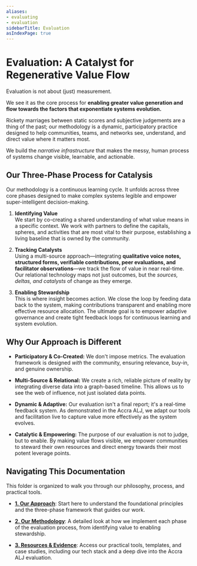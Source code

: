 ```yaml
---
aliases:
- evaluating
- evaluation
sidebarTitle: Evaluation
asIndexPage: true
---
```

# **Evaluation: A Catalyst for Regenerative Value Flow**

Evaluation is not about (just) measurement. 

We see it as the core process for **enabling greater value generation and flow towards the factors that exponentiate systems evolution.**

Rickety marriages between static scores and subjective judgements are a thing of the past; our methodology is a dynamic, participatory practice designed to help communities, teams, and networks see, understand, and direct value where it matters most. 

We build the *narrative infrastructure* that makes the messy, human process of systems change visible, learnable, and actionable.

## **Our Three-Phase Process for Catalysis**

Our methodology is a continuous learning cycle. It unfolds across three core phases designed to make complex systems legible and empower super-intelligent decision-making.

1. **Identifying Value**  
    We start by co-creating a shared understanding of what value means in a specific context. We work with partners to define the capitals, spheres, and activities that are most vital to their purpose, establishing a living baseline that is owned by the community.
    
2. **Tracking Catalysts**  
    Using a multi-source approach—integrating **qualitative voice notes, structured forms, verifiable contributions, peer evaluations, and facilitator observations**—we track the flow of value in near real-time. Our relational technology maps not just outcomes, but the _sources, deltas, and catalysts_ of change as they emerge.
    
3. **Enabling Stewardship**  
    This is where insight becomes action. We close the loop by feeding data back to the system, making contributions transparent and enabling more effective resource allocation. The ultimate goal is to empower adaptive governance and create tight feedback loops for continuous learning and system evolution.
    

## **Why Our Approach is Different**

- **Participatory & Co-Created:** We don't impose metrics. The evaluation framework is designed _with_ the community, ensuring relevance, buy-in, and genuine ownership.
    
- **Multi-Source & Relational:** We create a rich, reliable picture of reality by integrating diverse data into a graph-based timeline. This allows us to see the web of influence, not just isolated data points.
    
- **Dynamic & Adaptive:** Our evaluation isn't a final report; it's a real-time feedback system. As demonstrated in the Accra ALJ, we adapt our tools and facilitation live to capture value more effectively as the system evolves.
    
- **Catalytic & Empowering:** The purpose of our evaluation is not to judge, but to enable. By making value flows visible, we empower communities to steward their own resources and direct energy towards their most potent leverage points.
    

## **Navigating This Documentation**

This folder is organized to walk you through our philosophy, process, and practical tools.

- **[1. Our Approach](https://www.perplexity.ai/search/1.%20Our%20Approach/)**: Start here to understand the foundational principles and the three-phase framework that guides our work.
    
- **[2. Our Methodology](https://www.perplexity.ai/search/2.%20Our%20Methodology/)**: A detailed look at how we implement each phase of the evaluation process, from identifying value to enabling stewardship.
    
- **[3. Resources & Evidence](https://www.perplexity.ai/search/3.%20Resources%20&%20Evidence/)**: Access our practical tools, templates, and case studies, including our tech stack and a deep dive into the Accra ALJ evaluation.
    
